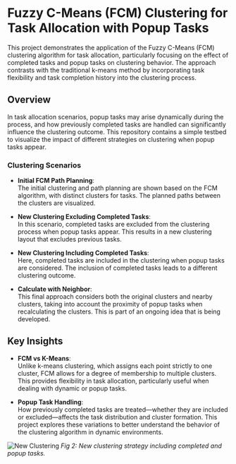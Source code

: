 # Fuzzy C-Means (FCM) Clustering for Task Allocation with Popup Tasks

This project demonstrates the application of the Fuzzy C-Means (FCM) clustering algorithm for task allocation, particularly focusing on the effect of completed tasks and popup tasks on clustering behavior. The approach contrasts with the traditional k-means method by incorporating task flexibility and task completion history into the clustering process.

## Overview

In task allocation scenarios, popup tasks may arise dynamically during the process, and how previously completed tasks are handled can significantly influence the clustering outcome. This repository contains a simple testbed to visualize the impact of different strategies on clustering when popup tasks appear.

### Clustering Scenarios

- **Initial FCM Path Planning**:  
  The initial clustering and path planning are shown based on the FCM algorithm, with distinct clusters for tasks. The planned paths between the clusters are visualized.

- **New Clustering Excluding Completed Tasks**:  
  In this scenario, completed tasks are excluded from the clustering process when popup tasks appear. This results in a new clustering layout that excludes previous tasks.

- **New Clustering Including Completed Tasks**:  
  Here, completed tasks are included in the clustering when popup tasks are considered. The inclusion of completed tasks leads to a different clustering outcome.

- **Calculate with Neighbor**:  
  This final approach considers both the original clusters and nearby clusters, taking into account the proximity of popup tasks when recalculating the clusters. This is part of an ongoing idea that is being developed.

## Key Insights

- **FCM vs K-Means**:  
  Unlike k-means clustering, which assigns each point strictly to one cluster, FCM allows for a degree of membership to multiple clusters. This provides flexibility in task allocation, particularly useful when dealing with dynamic or popup tasks.

- **Popup Task Handling**:  
  How previously completed tasks are treated—whether they are included or excluded—affects the task distribution and cluster formation. This project explores these variations to better understand the behavior of the clustering algorithm in dynamic environments.
  
![New Clustering](images(1).png)
*Fig 2: New clustering strategy including completed and popup tasks.*